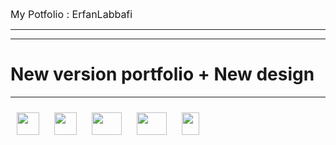 <a style="font-size:16px; text-decoration:none;" href="https://github.com/Erfanlab/ErfanLabbafi/tree/main](https://erfanlab.github.io/ErfanLabbafi
">My Potfolio : ErfanLabbafi
</a>

<hr>
<hr>
<h1>
New version portfolio + New design
</h1>
<hr style="margin-top:15px;">
<div>
<img style="margin:10px" width="36" height="36" src="https://static-00.iconduck.com/assets.00/javascript-js-icon-512x512-q3igwln6.png">
<img style="margin:10px" width="36" height="36" src="https://static-00.iconduck.com/assets.00/file-type-html-icon-451x512-vzyw6pa7.png">
<img style="margin:10px" width="48" height="36"  src="https://static-00.iconduck.com/assets.00/file-type-light-json-icon-510x512-hjq8qfvb.png">
<img style="margin:10px" width="48" height="36" src="https://static-00.iconduck.com/assets.00/file-type-sass-icon-512x384-8hcyam61.png">
<img style="margin:10px" width="28" height="36" src="https://static-00.iconduck.com/assets.00/figma-icon-342x512-hiy4fg6k.png">
</div>
